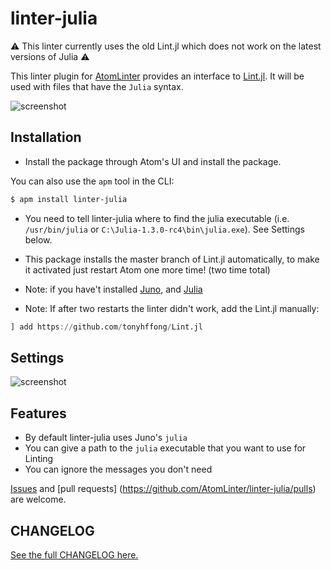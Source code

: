 # linter-julia

:warning: This linter currently uses the old Lint.jl which does not work on the latest versions of Julia :warning:


This linter plugin for [AtomLinter](https://atomlinter.github.io/)
provides an interface to [Lint.jl](https://github.com/tonyhffong/Lint.jl).
It will be used with files that have the `Julia` syntax.

![screenshot](https://raw.githubusercontent.com/AtomLinter/linter-julia/master/Screenshot.gif)

## Installation

- Install the package through Atom's UI and install the package.

You can also use the `apm` tool in the CLI:
```bash
$ apm install linter-julia
```

- You need to tell linter-julia where to find the julia executable
(i.e. `/usr/bin/julia` or `C:\Julia-1.3.0-rc4\bin\julia.exe`). See Settings below.

- This package installs the master branch of Lint.jl automatically, to make it activated just restart Atom one more time! (two time total)


- Note: if you have't installed [Juno](http://junolab.org/), and [Julia]( http://julialang.org/downloads/)

- Note: If after two restarts the linter didn't work, add the Lint.jl manually:
```julia
] add https://github.com/tonyhffong/Lint.jl
```

## Settings

![screenshot](https://raw.githubusercontent.com/AtomLinter/linter-julia/master/settings.png)

## Features

* By default linter-julia uses Juno's `julia`
* You can give a path to the `julia` executable that you want to use for Linting
* You can ignore the messages you don't need

[Issues](https://github.com/AtomLinter/linter-julia/issues) and [pull requests]
(https://github.com/AtomLinter/linter-julia/pulls) are welcome.

## CHANGELOG

[See the full CHANGELOG here.](https://github.com/AtomLinter/linter-julia/blob/master/CHANGELOG.md)
